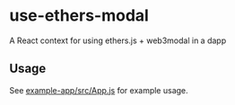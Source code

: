 # use-ethers-modal

A React context for using ethers.js + web3modal in a dapp

## Usage

See [example-app/src/App.js](example-app/src/App.js) for example usage.
